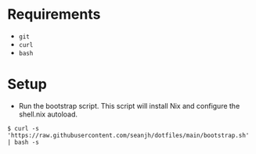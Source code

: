 # Requirements

- `git`
- `curl`
- `bash`

# Setup

- Run the bootstrap script. This script will install Nix and configure the shell.nix autoload.

```shell
$ curl -s 'https://raw.githubusercontent.com/seanjh/dotfiles/main/bootstrap.sh' | bash -s
```
